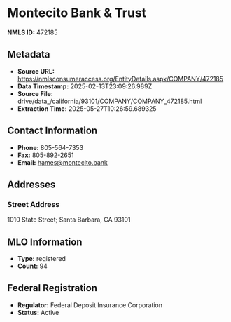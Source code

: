 # Montecito Bank & Trust

**NMLS ID:** 472185

## Metadata
- **Source URL:** https://nmlsconsumeraccess.org/EntityDetails.aspx/COMPANY/472185
- **Data Timestamp:** 2025-02-13T23:09:26.989Z
- **Source File:** drive/data_/california/93101/COMPANY/COMPANY_472185.html
- **Extraction Time:** 2025-05-27T10:26:59.689325

## Contact Information
- **Phone:** 805-564-7353
- **Fax:** 805-892-2651
- **Email:** hames@montecito.bank

## Addresses
### Street Address
1010 State Street; Santa Barbara, CA 93101

## MLO Information
- **Type:** registered
- **Count:** 94

## Federal Registration
- **Regulator:** Federal Deposit Insurance Corporation
- **Status:** Active
